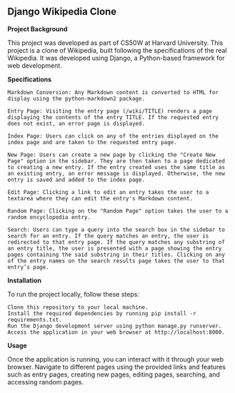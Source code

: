 ## Django Wikipedia Clone

**Project Background**

This project was developed as part of CS50W at Harvard University. This project is a clone of Wikipedia, built following the specifications of the real Wikipedia. It was developed using Django, a Python-based framework for web development.


**Specifications**

    Markdown Conversion: Any Markdown content is converted to HTML for display using the python-markdown2 package.

    Entry Page: Visiting the entry page (/wiki/TITLE) renders a page displaying the contents of the entry TITLE. If the requested entry does not exist, an error page is displayed.

    Index Page: Users can click on any of the entries displayed on the index page and are taken to the requested entry page.

    New Page: Users can create a new page by clicking the "Create New Page" option in the sidebar. They are then taken to a page dedicated to creating a new entry. If the entry created uses the same title as an existing entry, an error message is displayed. Otherwise, the new entry is saved and added to the index page.

    Edit Page: Clicking a link to edit an entry takes the user to a textarea where they can edit the entry's Markdown content.

    Random Page: Clicking on the "Random Page" option takes the user to a random encyclopedia entry.

    Search: Users can type a query into the search box in the sidebar to search for an entry. If the query matches an entry, the user is redirected to that entry page. If the query matches any substring of an entry title, the user is presented with a page showing the entry pages containing the said substring in their titles. Clicking on any of the entry names on the search results page takes the user to that entry’s page.

**Installation**

To run the project locally, follow these steps:

    Clone this repository to your local machine.
    Install the required dependencies by running pip install -r requirements.txt.
    Run the Django development server using python manage.py runserver.
    Access the application in your web browser at http://localhost:8000.

**Usage**

Once the application is running, you can interact with it through your web browser. Navigate to different pages using the provided links and features such as entry pages, creating new pages, editing pages, searching, and accessing random pages.
